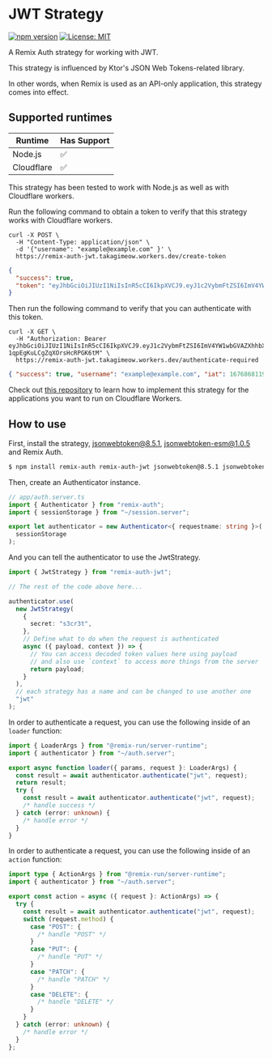 # JWT Strategy

[![npm version](https://badge.fury.io/js/remix-auth-jwt.svg)](https://badge.fury.io/js/remix-auth-jwt)
[![License: MIT](https://img.shields.io/badge/License-MIT-yellow.svg)](https://opensource.org/licenses/MIT)


A Remix Auth strategy for working with JWT.

This strategy is influenced by Ktor's JSON Web Tokens-related library.

In other words, when Remix is used as an API-only application, this strategy comes into effect.

## Supported runtimes

| Runtime    | Has Support |
| ---------- | ----------- |
| Node.js    | ✅          |
| Cloudflare | ✅          |

This strategy has been tested to work with Node.js as well as with Cloudflare workers.

Run the following command to obtain a token to verify that this strategy works with Cloudflare workers.

```shell
curl -X POST \
  -H "Content-Type: application/json" \
  -d '{"username": "example@example.com" }' \
  https://remix-auth-jwt.takagimeow.workers.dev/create-token
```

```json
{
  "success": true,
  "token": "eyJhbGciOiJIUzI1NiIsInR5cCI6IkpXVCJ9.eyJ1c2VybmFtZSI6ImV4YW1wbGVAZXhhbXBsZS5jb20iLCJpYXQiOjE2NzY4NjgxMTl9.lQj4xzTxx26jL6AKH-1qpEgKuLCgZqXOrsHcRPGK6tM"
}
```

Then run the following command to verify that you can authenticate with this token.

```shell
curl -X GET \
  -H "Authorization: Bearer eyJhbGciOiJIUzI1NiIsInR5cCI6IkpXVCJ9.eyJ1c2VybmFtZSI6ImV4YW1wbGVAZXhhbXBsZS5jb20iLCJpYXQiOjE2NzY4NjgxMTl9.lQj4xzTxx26jL6AKH-1qpEgKuLCgZqXOrsHcRPGK6tM" \
  https://remix-auth-jwt.takagimeow.workers.dev/authenticate-required
```

```json
{ "success": true, "username": "example@example.com", "iat": 1676868119 }
```

Check out [this repository](https://github.com/takagimeow/remix-auth-jwt-cloudflare-workers) to learn how to implement this strategy for the applications you want to run on Cloudflare Workers.

<!-- If it doesn't support one runtime, explain here why -->

## How to use

<!-- Explain how to use the strategy, here you should tell what options it expects from the developer when instantiating the strategy -->

First, install the strategy, jsonwebtoken@8.5.1, jsonwebtoken-esm@1.0.5 and Remix Auth.

```bash
$ npm install remix-auth remix-auth-jwt jsonwebtoken@8.5.1 jsonwebtoken-esm@1.0.5
```

Then, create an Authenticator instance.

```ts
// app/auth.server.ts
import { Authenticator } from "remix-auth";
import { sessionStorage } from "~/session.server";

export let authenticator = new Authenticator<{ requestname: string }>(
  sessionStorage
);
```

And you can tell the authenticator to use the JwtStrategy.

```ts
import { JwtStrategy } from "remix-auth-jwt";

// The rest of the code above here...

authenticator.use(
  new JwtStrategy(
    {
      secret: "s3cr3t",
    },
    // Define what to do when the request is authenticated
    async ({ payload, context }) => {
      // You can access decoded token values here using payload
      // and also use `context` to access more things from the server
      return payload;
    }
  ),
  // each strategy has a name and can be changed to use another one
  "jwt"
);
```

In order to authenticate a request, you can use the following inside of an `loader` function:

```ts
import { LoaderArgs } from "@remix-run/server-runtime";
import { authenticator } from "~/auth.server";

export async function loader({ params, request }: LoaderArgs) {
  const result = await authenticator.authenticate("jwt", request);
  return result;
  try {
    const result = await authenticator.authenticate("jwt", request);
    /* handle success */
  } catch (error: unknown) {
    /* handle error */
  }
}
```

In order to authenticate a request, you can use the following inside of an `action` function:

```ts
import type { ActionArgs } from "@remix-run/server-runtime";
import { authenticator } from "~/auth.server";

export const action = async ({ request }: ActionArgs) => {
  try {
    const result = await authenticator.authenticate("jwt", request);
    switch (request.method) {
      case "POST": {
        /* handle "POST" */
      }
      case "PUT": {
        /* handle "PUT" */
      }
      case "PATCH": {
        /* handle "PATCH" */
      }
      case "DELETE": {
        /* handle "DELETE" */
      }
    }
  } catch (error: unknown) {
    /* handle error */
  }
};
```
